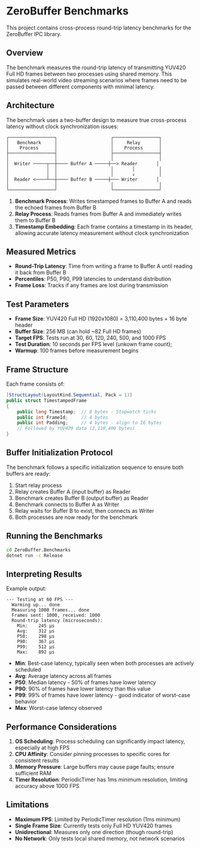 # ZeroBuffer Benchmarks

This project contains cross-process round-trip latency benchmarks for the ZeroBuffer IPC library.

## Overview

The benchmark measures the round-trip latency of transmitting YUV420 Full HD frames between two processes using shared memory. This simulates real-world video streaming scenarios where frames need to be passed between different components with minimal latency.

## Architecture

The benchmark uses a two-buffer design to measure true cross-process latency without clock synchronization issues:

```
┌─────────────────┐                    ┌─────────────────┐
│   Benchmark     │                    │     Relay       │
│    Process      │                    │    Process      │
├─────────────────┤                    ├─────────────────┤
│                 │                    │                 │
│  Writer ─────┬──┼──── Buffer A ─────┼──> Reader       │
│              │  │                    │       │         │
│              │  │                    │       ↓         │
│  Reader <────┴──┼──── Buffer B ─────┼─── Writer       │
│                 │                    │                 │
└─────────────────┘                    └─────────────────┘
```

1. **Benchmark Process**: Writes timestamped frames to Buffer A and reads the echoed frames from Buffer B
2. **Relay Process**: Reads frames from Buffer A and immediately writes them to Buffer B
3. **Timestamp Embedding**: Each frame contains a timestamp in its header, allowing accurate latency measurement without clock synchronization

## Measured Metrics

- **Round-Trip Latency**: Time from writing a frame to Buffer A until reading it back from Buffer B
- **Percentiles**: P50, P90, P99 latencies to understand distribution
- **Frame Loss**: Tracks if any frames are lost during transmission

## Test Parameters

- **Frame Size**: YUV420 Full HD (1920x1080) = 3,110,400 bytes + 16 byte header
- **Buffer Size**: 256 MB (can hold ~82 Full HD frames)
- **Target FPS**: Tests run at 30, 60, 120, 240, 500, and 1000 FPS
- **Test Duration**: 10 seconds per FPS level (unkown frame count);
- **Warmup**: 100 frames before measurement begins

## Frame Structure

Each frame consists of:
```csharp
[StructLayout(LayoutKind.Sequential, Pack = 1)]
public struct TimestampedFrame
{
    public long Timestamp;  // 8 bytes - Stopwatch ticks
    public int FrameId;     // 4 bytes
    public int Padding;     // 4 bytes - align to 16 bytes
    // Followed by YUV420 data (3,110,400 bytes)
}
```

## Buffer Initialization Protocol

The benchmark follows a specific initialization sequence to ensure both buffers are ready:

1. Start relay process
2. Relay creates Buffer A (input buffer) as Reader
3. Benchmark creates Buffer B (output buffer) as Reader
4. Benchmark connects to Buffer A as Writer
5. Relay waits for Buffer B to exist, then connects as Writer
6. Both processes are now ready for the benchmark

## Running the Benchmarks

```bash
cd ZeroBuffer.Benchmarks
dotnet run -c Release
```

## Interpreting Results

Example output:
```
--- Testing at 60 FPS ---
  Warming up... done
  Measuring 1000 frames... done
  Frames sent: 1000, received: 1000
  Round-trip latency (microseconds):
    Min:    245 μs
    Avg:    312 μs
    P50:    298 μs
    P90:    367 μs
    P99:    512 μs
    Max:    892 μs
```

- **Min**: Best-case latency, typically seen when both processes are actively scheduled
- **Avg**: Average latency across all frames
- **P50**: Median latency - 50% of frames have lower latency
- **P90**: 90% of frames have lower latency than this value
- **P99**: 99% of frames have lower latency - good indicator of worst-case behavior
- **Max**: Worst-case latency observed

## Performance Considerations

1. **OS Scheduling**: Process scheduling can significantly impact latency, especially at high FPS
2. **CPU Affinity**: Consider pinning processes to specific cores for consistent results
3. **Memory Pressure**: Large buffers may cause page faults; ensure sufficient RAM
4. **Timer Resolution**: PeriodicTimer has 1ms minimum resolution, limiting accuracy above 1000 FPS

## Limitations

- **Maximum FPS**: Limited by PeriodicTimer resolution (1ms minimum)
- **Single Frame Size**: Currently tests only Full HD YUV420 frames
- **Unidirectional**: Measures only one direction (though round-trip)
- **No Network**: Only tests local shared memory, not network scenarios